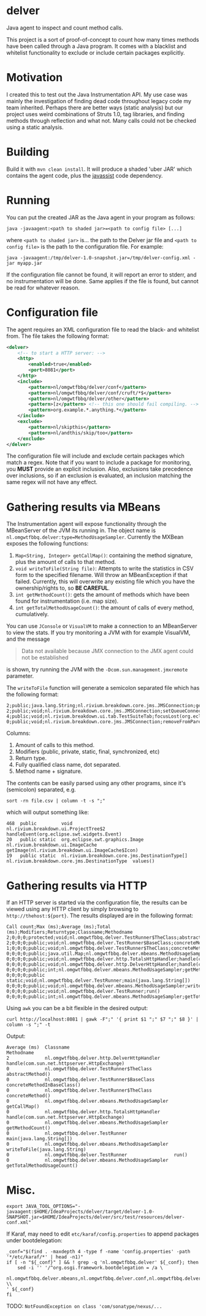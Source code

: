 # delver
Java agent to inspect and count method calls.

This project is a sort of proof-of-concept to count how many times methods have
been called through a Java program. It comes with a blacklist and whitelist
functionality to exclude or include certain packages explicitly.

# Motivation

I created this to test out the Java Instrumentation API. My use case was mainly
the investigation of finding dead code throughout legacy code my team inherited.
Perhaps there are better ways (static analysis) but our project uses weird
combinations of Struts 1.0, tag libraries, and finding methods through reflection
and what not. Many calls could not be checked using a static analysis.

# Building
Build it with `mvn clean install`. It will produce a shaded 'uber JAR' which
contains the agent code, plus the [javassist](http://www.javassist.org) code
dependency.

# Running

 You can put the created JAR as the Java agent in your program as follows:

    java -javaagent:<path to shaded jar>=<path to config file> [...]

where `<path to shaded jar>` is... the path to the Delver jar file and `<path to config file>`
is the path to the configuration file. For example:

    java -javaagent:/tmp/delver-1.0-snapshot.jar=/tmp/delver-config.xml -jar myapp.jar

If the configuration file cannot be found, it will report an error to stderr, and no
instrumentation will be done. Same applies if the file is found, but cannot be read
for whatever reason.

# Configuration file

The agent requires an XML configuration file to read the black- and whitelist
from. The file takes the following format:

```xml
<delver>
    <!-- to start a HTTP server: -->
    <http>
        <enabled>true</enabled>
        <port>8081</port>
    </http>
    <include>
        <pattern>nl/omgwtfbbq/delver/conf</pattern>
        <pattern>nl/omgwtfbbq/delver/conf/cruft/*$</pattern>
        <pattern>nl/omgwtfbbq/delver/other</pattern>
        <pattern>[z</pattern> <!-- this one should fail compiling. -->
        <pattern>org.example.*.anything.*</pattern>
    </include>
    <exclude>
        <pattern>nl/skipthis</pattern>
        <pattern>nl/andthis/skip/too</pattern>
    </exclude>
</delver>
```

The configuration file will include and exclude certain packages which match a regex.
Note that if you want to include a package for monitoring, you **MUST** provide an explicit
inclusion. Also, exclusions take precedence over inclusions, so if an exclusion is evaluated,
an inclusion matching the same regex will not have any effect.

# Gathering results via MBeans

The Instrumentation agent will expose functionality through the MBeanServer of the JVM
its running in. The object name is `nl.omgwtfbbq.delver:type=MethodUsageSampler`. Currently
the MXBean exposes the following functions:

1. `Map<String, Integer> getCallMap()`: containing the method signature, plus the amount of calls to that method.
1. `void writeToFile(String file)`: Attempts to write the statistics in CSV form to the specified
filename. Will throw an MBeanException if that failed. Currently, this will overwrite any existing file which you
have the ownership/rights to, so **BE CAREFUL**.
1. `int getMethodCount()`: gets the amount of methods which have been found for instrumentation (i.e. map size).
1. `int getTotalMethodUsageCount()`: the amount of calls of every method, cumulatively.

You can use `JConsole` or `VisualVM` to make a connection to an MBeanServer to view the stats.
If you try monitoring a JVM with for example VisualVM, and the message

> Data not available because JMX connection to the JMX agent could not be established

is shown, try running the JVM with the `-Dcom.sun.management.jmxremote` parameter.

The `writeToFile` function will generate a semicolon separated file which has the following format:

    2;public;java.lang.String;nl.rivium.breakdown.core.jms.JMSConnection;getPassword()
    2;public;void;nl.rivium.breakdown.core.jms.JMSConnection;setQueueConnectionFactory(java.lang.String)
    4;public;void;nl.rivium.breakdown.ui.tab.TestSuiteTab;focusLost(org.eclipse.swt.events.FocusEvent)
    0;public;void;nl.rivium.breakdown.core.jms.JMSConnection;removeFromParent()

Columns:

1. Amount of calls to this method.
1. Modifiers (public, private, static, final, synchronized, etc)
1. Return type.
1. Fully qualified class name, dot separated.
1. Method name + signature.

The contents can be easily parsed using any other programs, since it's (semicolon) separated, e.g.

    sort -rn file.csv | column -t -s ";"

which will output something like:

    468  public         void                                            nl.rivium.breakdown.ui.ProjectTree$2          handleEvent(org.eclipse.swt.widgets.Event)
    20   public static  org.eclipse.swt.graphics.Image                  nl.rivium.breakdown.ui.ImageCache             getImage(nl.rivium.breakdown.ui.ImageCache$Icon)
    19   public static  nl.rivium.breakdown.core.jms.DestinationType[]  nl.rivium.breakdown.core.jms.DestinationType  values()

# Gathering results via HTTP

If an HTTP server is started via the configuration file, the results can be viewed
using any HTTP client by simply browsing to `http://thehost:${port}`. The results displayed are
in the following format:

    Call count;Max (ms);Average (ms);Total (ms);Modifiers;Returntype;Classname;Methodname
    2;0;0;0;protected;void;nl.omgwtfbbq.delver.TestRunner$TheClass;abstractMethod()
    2;0;0;0;public;void;nl.omgwtfbbq.delver.TestRunner$BaseClass;concreteMethodInBaseClass()
    1;0;0;0;public;void;nl.omgwtfbbq.delver.TestRunner$TheClass;concreteMethod()
    0;0;0;0;public;java.util.Map;nl.omgwtfbbq.delver.mbeans.MethodUsageSampler;getCallMap()
    0;0;0;0;public;void;nl.omgwtfbbq.delver.http.TotalsHttpHandler;handle(com.sun.net.httpserver.HttpExchange)
    0;0;0;0;public;void;nl.omgwtfbbq.delver.http.DelverHttpHandler;handle(com.sun.net.httpserver.HttpExchange)
    0;0;0;0;public;int;nl.omgwtfbbq.delver.mbeans.MethodUsageSampler;getMethodCount()
    0;0;0;0;public static;void;nl.omgwtfbbq.delver.TestRunner;main(java.lang.String[])
    0;0;0;0;public;void;nl.omgwtfbbq.delver.mbeans.MethodUsageSampler;writeToFile(java.lang.String)
    0;0;0;0;public;void;nl.omgwtfbbq.delver.TestRunner;run()
    0;0;0;0;public;int;nl.omgwtfbbq.delver.mbeans.MethodUsageSampler;getTotalMethodUsageCount()

Using `awk` you can be a bit flexible in the desired output:

    curl http://localhost:8081 | gawk -F";" '{ print $1 ";" $7 ";" $8 }' | column -s ";" -t

Output:

    Average (ms)  Classname                                      Methodname
    2             nl.omgwtfbbq.delver.http.DelverHttpHandler     handle(com.sun.net.httpserver.HttpExchange)
    0             nl.omgwtfbbq.delver.TestRunner$TheClass        abstractMethod()
    0             nl.omgwtfbbq.delver.TestRunner$BaseClass       concreteMethodInBaseClass()
    0             nl.omgwtfbbq.delver.TestRunner$TheClass        concreteMethod()
    0             nl.omgwtfbbq.delver.mbeans.MethodUsageSampler  getCallMap()
    0             nl.omgwtfbbq.delver.http.TotalsHttpHandler     handle(com.sun.net.httpserver.HttpExchange)
    0             nl.omgwtfbbq.delver.mbeans.MethodUsageSampler  getMethodCount()
    0             nl.omgwtfbbq.delver.TestRunner                 main(java.lang.String[])
    0             nl.omgwtfbbq.delver.mbeans.MethodUsageSampler  writeToFile(java.lang.String)
    0             nl.omgwtfbbq.delver.TestRunner                 run()
    0             nl.omgwtfbbq.delver.mbeans.MethodUsageSampler  getTotalMethodUsageCount()

# Misc.
```
export JAVA_TOOL_OPTIONS="-javaagent:$HOME/IdeaProjects/delver/target/delver-1.0-SNAPSHOT.jar=$HOME/IdeaProjects/delver/src/test/resources/delver-conf.xml"
```
If Karaf, may need to edit `etc/karaf/config.properties` to append packages under bootdelegation:
```
_conf="$(find . -maxdepth 4 -type f -name 'config.properties' -path '*/etc/karaf/*' | head -n1)"
if [ -n "${_conf}" ] && ! grep -q 'nl.omgwtfbbq.delver' ${_conf}; then
    sed -i '' '/^org.osgi.framework.bootdelegation = /a \
    nl.omgwtfbbq.delver.mbeans,nl.omgwtfbbq.delver.conf,nl.omgwtfbbq.delver.http,nl.omgwtfbbq.delver.transformer,nl.omgwtfbbq.delver, \\
' ${_conf}
fi
```
TODO: `NotFoundException on class 'com/sonatype/nexus/...`